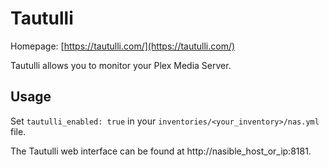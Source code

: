 
# Tautulli

Homepage: [https://tautulli.com/](https://tautulli.com/)

Tautulli allows you to monitor your Plex Media Server.

## Usage

Set `tautulli_enabled: true` in your `inventories/<your_inventory>/nas.yml` file.

The Tautulli web interface can be found at http://nasible_host_or_ip:8181.
